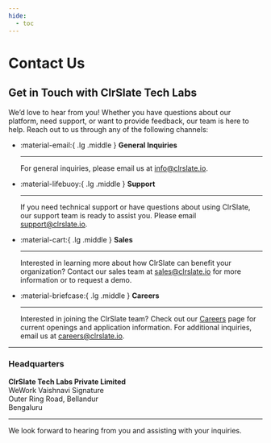 ```yaml
---
hide:
  - toc
---
```


# Contact Us

## Get in Touch with ClrSlate Tech Labs

We’d love to hear from you! Whether you have questions about our platform, need support, or want to provide feedback, our team is here to help. Reach out to us through any of the following channels:


<div class="grid cards" markdown>

-   :material-email:{ .lg .middle } **General Inquiries**

    ---

    For general inquiries, please email us at [info@clrslate.io](mailto:info@clrslate.io).

-   :material-lifebuoy:{ .lg .middle } **Support**

    ---

    If you need technical support or have questions about using ClrSlate, our support team is ready to assist you. Please email [support@clrslate.io](mailto:support@clrslate.io).

-   :material-cart:{ .lg .middle } **Sales**

    ---

    Interested in learning more about how ClrSlate can benefit your organization? Contact our sales team at [sales@clrslate.io](mailto:sales@clrslate.io) for more information or to request a demo.

-   :material-briefcase:{ .lg .middle } **Careers**

    ---

    Interested in joining the ClrSlate team? Check out our [Careers](careers.md) page for current openings and application information. For additional inquiries, email us at [careers@clrslate.io](mailto:careers@clrslate.io).

</div>

---

### Headquarters

**ClrSlate Tech Labs Private Limited**  
WeWork Vaishnavi Signature  
Outer Ring Road, Bellandur  
Bengaluru  

---

We look forward to hearing from you and assisting with your inquiries.
